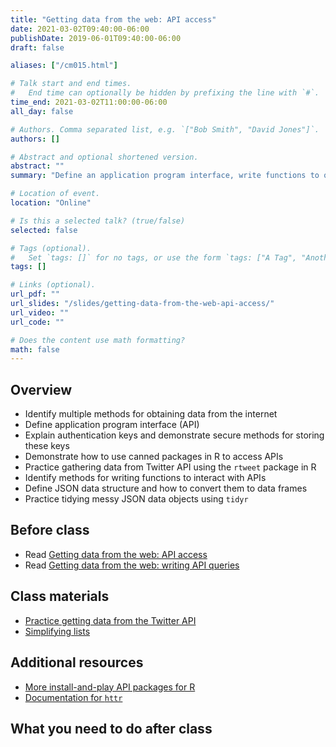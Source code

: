 ```yaml
---
title: "Getting data from the web: API access"
date: 2021-03-02T09:40:00-06:00
publishDate: 2019-06-01T09:40:00-06:00
draft: false

aliases: ["/cm015.html"]

# Talk start and end times.
#   End time can optionally be hidden by prefixing the line with `#`.
time_end: 2021-03-02T11:00:00-06:00
all_day: false

# Authors. Comma separated list, e.g. `["Bob Smith", "David Jones"]`.
authors: []

# Abstract and optional shortened version.
abstract: ""
summary: "Define an application program interface, write functions to query APIs, and practice tidying JSON objects."

# Location of event.
location: "Online"

# Is this a selected talk? (true/false)
selected: false

# Tags (optional).
#   Set `tags: []` for no tags, or use the form `tags: ["A Tag", "Another Tag"]` for one or more tags.
tags: []

# Links (optional).
url_pdf: ""
url_slides: "/slides/getting-data-from-the-web-api-access/"
url_video: ""
url_code: ""

# Does the content use math formatting?
math: false
---
```




## Overview

* Identify multiple methods for obtaining data from the internet
* Define application program interface (API)
* Explain authentication keys and demonstrate secure methods for storing these keys
* Demonstrate how to use canned packages in R to access APIs
* Practice gathering data from Twitter API using the `rtweet` package in R
* Identify methods for writing functions to interact with APIs
* Define JSON data structure and how to convert them to data frames
* Practice tidying messy JSON data objects using `tidyr`

## Before class

* Read [Getting data from the web: API access](/notes/application-program-interface/)
* Read [Getting data from the web: writing API queries](/notes/write-an-api-function/)

## Class materials

* [Practice getting data from the Twitter API](/notes/twitter-api-practice/)
* [Simplifying lists](/notes/simplify-nested-lists/)

## Additional resources

* [More install-and-play API packages for R](https://github.com/ropensci/webservices)
* [Documentation for `httr`](https://cran.r-project.org/web/packages/httr/)

## What you need to do after class
